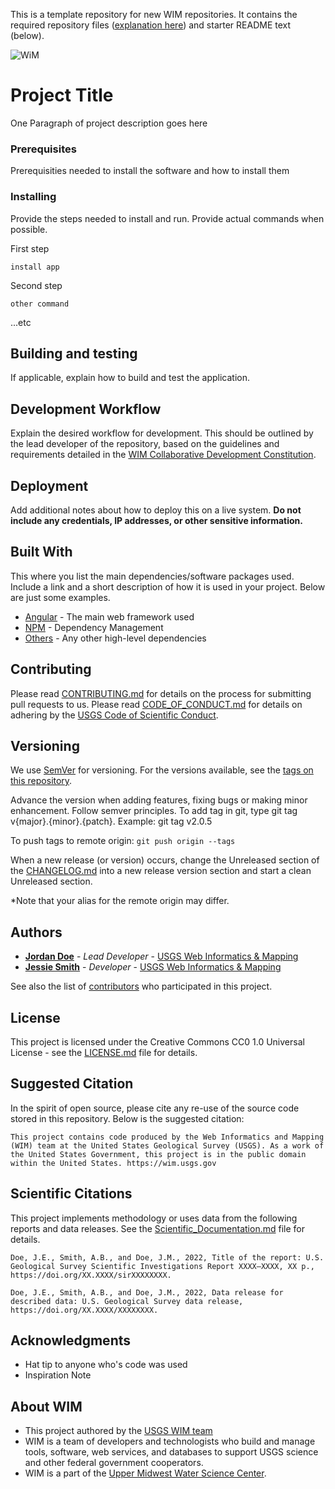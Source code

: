 This is a template repository for new WIM repositories. It contains the required repository files ([explanation here](https://github.com/USGS-WiM/wimfo/blob/dev/Development/Development_at_WIM/Application_Standards/wimpo_template_repository.md)) and starter README text (below).  

![WiM](wim.png)


# Project Title

One Paragraph of project description goes here

### Prerequisites

Prerequisities needed to install the software and how to install them


### Installing

Provide the steps needed to install and run. Provide actual commands when possible.

First step
```
install app
```
Second step
```
other command
```

...etc

## Building and testing

If applicable, explain how to build and test the application. 

## Development Workflow

Explain the desired workflow for development. This should be outlined by the lead developer of the repository, based on the guidelines and requirements detailed in the [WIM Collaborative Development Constitution](https://github.com/USGS-WiM/wimfo/tree/dev/Development/Development_at_WIM/Application_Standards).

## Deployment

Add additional notes about how to deploy this on a live system. **Do not include any credentials, IP addresses, or other sensitive information.**

## Built With

This where you list the main dependencies/software packages used. Include a link and a short description of how it is used in your project. Below are just some examples. 

* [Angular](https://angular.io/) - The main web framework used
* [NPM](https://www.npmjs.com/) - Dependency Management
* [Others](https://www.npmjs.com/) - Any other high-level dependencies

## Contributing

Please read [CONTRIBUTING.md](CONTRIBUTING.md) for details on the process for submitting pull requests to us. Please read [CODE_OF_CONDUCT.md](CODE_OF_CONDUCT.md) for details on adhering by the [USGS Code of Scientific Conduct](https://www2.usgs.gov/fsp/fsp_code_of_scientific_conduct.asp).

## Versioning

We use [SemVer](http://semver.org/) for versioning. For the versions available, see the [tags on this repository](../../tags).

Advance the version when adding features, fixing bugs or making minor enhancement. Follow semver principles. To add tag in git, type git tag v{major}.{minor}.{patch}. Example: git tag v2.0.5

To push tags to remote origin: `git push origin --tags`

When a new release (or version) occurs, change the Unreleased section of the [CHANGELOG.md](CHANGELOG.md) into a new release version section and start a clean Unreleased section.

*Note that your alias for the remote origin may differ.

## Authors

* **[Jordan Doe](PROFILE_PAGE_URL_HERE)**  - *Lead Developer* - [USGS Web Informatics & Mapping](https://wim.usgs.gov/)
* **[Jessie Smith](PROFILE_PAGE_URL_HERE)** - *Developer* -  [USGS Web Informatics & Mapping](https://wim.usgs.gov/)

See also the list of [contributors](../../graphs/contributors) who participated in this project.

## License

This project is licensed under the Creative Commons CC0 1.0 Universal License - see the [LICENSE.md](LICENSE.md) file for details.

## Suggested Citation
In the spirit of open source, please cite any re-use of the source code stored in this repository. Below is the suggested citation:

`This project contains code produced by the Web Informatics and Mapping (WIM) team at the United States Geological Survey (USGS). As a work of the United States Government, this project is in the public domain within the United States. https://wim.usgs.gov`

## Scientific Citations
This project implements methodology or uses data from the following reports and data releases. See the [Scientific_Documentation.md](Scientific_Documentation.md) file for details.

<!-- Delete section if not applicable -->
<!-- If there are too many citations to reasonably list, provide some information about the data or where citations can be found -->

`Doe, J.E., Smith, A.B., and Doe, J.M., 2022, Title of the report: U.S. Geological Survey Scientific Investigations Report XXXX–XXXX, XX p., https://doi.org/XX.XXXX/sirXXXXXXXX.`

`Doe, J.E., Smith, A.B., and Doe, J.M., 2022, Data release for described data: U.S. Geological Survey data release, https://doi.org/XX.XXXX/XXXXXXXX.`

## Acknowledgments

* Hat tip to anyone who's code was used
* Inspiration Note

## About WIM
* This project authored by the [USGS WIM team](https://wim.usgs.gov)
* WIM is a team of developers and technologists who build and manage tools, software, web services, and databases to support USGS science and other federal government cooperators.
* WIM is a part of the [Upper Midwest Water Science Center](https://www.usgs.gov/centers/upper-midwest-water-science-center).
